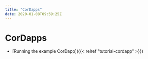 ```yaml
---
title: "CorDapps"
date: 2020-01-08T09:59:25Z
---
```



# CorDapps

* [Running the example CorDapp]({{< relref "tutorial-cordapp" >}})



